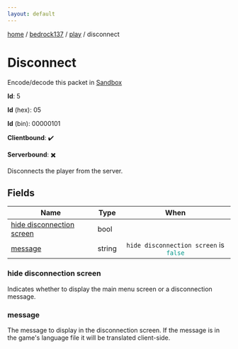 ```yaml
---
layout: default
---
```


[home](/)  /  [bedrock137](/protocol/bedrock137)  /  [play](/protocol/bedrock137/play)  /  disconnect

# Disconnect

Encode/decode this packet in [Sandbox](../../../sandbox/bedrock137#Play.Disconnect)

**Id**: 5

**Id** (hex): 05

**Id** (bin): 00000101

**Clientbound**: ✔️

**Serverbound**: ✖️

Disconnects the player from the server.

## Fields

Name | Type | When
---|---|:---:
[hide disconnection screen](#hide-disconnection-screen) | bool | 
[message](#message) | string | <code>hide disconnection screen</code> is <code><span style="color:#009688">false</span></code>

### hide disconnection screen

Indicates whether to display the main menu screen or a disconnection message.

### message

The message to display in the disconnection screen. If the message is in the game's language file it will be translated client-side.
